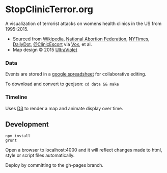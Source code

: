 # StopClinicTerror.org

A visualization of terrorist attacks on womens health clinics in the US from 1995-2015.

* Sourced from [Wikipedia](https://en.wikipedia.org/wiki/Anti-abortion_violence#Murders), [National Abortion Federation](http://prochoice.org/education-and-advocacy/violence/violence-statistics-and-history/), [NYTimes](http://www.nytimes.com/interactive/2015/11/29/us/30abortion-clinic-violence.html), [DailyDot](http://www.dailydot.com/politics/history-anti-abortion-terrorism-violence-united-states/), [@ClinicEscort](https://storify.com/ClinicEscort/is100enough-how-many) via [Vox](http://www.vox.com/2015/12/1/9827886/abortion-clinic-attacks-mapped), et al.
* Map design &copy; 2015 [UltraViolet](http://weareultraviolet.org)

### Data
Events are stored in a [google spreadsheet](https://docs.google.com/spreadsheets/d/1g8oETfpKJVg1CFt5zSIS0vZdOt2lO0F6Fr8HCi84riw/edit#gid=0&vpid=A1) for collaborative editing.

To download and convert to geojson: `cd data && make`

### Timeline
Uses [D3](http://d3js.org) to render a map and animate display over time.

## Development
```
npm install
grunt
```

Open a browser to localhost:4000 and it will reflect changes made to html, style or script files automatically.

Deploy by committing to the gh-pages branch.
